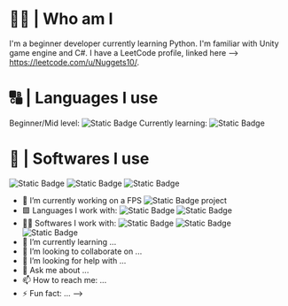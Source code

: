 # 👨‍💻 | Who am I
I'm a beginner developer currently learning Python. I'm familiar with Unity game engine and C#. I have a LeetCode profile, linked here --> https://leetcode.com/u/Nuggets10/.
# 🔠 | Languages I use
Beginner/Mid level:
<img alt="Static Badge" src="https://img.shields.io/badge/C%23-purple?logo=sharp&logoColor=white&logoSize=auto"> 
Currently learning:
<img alt="Static Badge" src="https://img.shields.io/badge/Python-yellow?logo=python&logoSize=auto">
# 📀 | Softwares I use
<img alt="Static Badge" src="https://img.shields.io/badge/Unity-black?logo=unity&logoColor=white&logoSize=auto"> <img alt="Static Badge" src="https://img.shields.io/badge/Android_Studio-brightgreen?logo=androidstudio&logoColor=white">
 <img alt="Static Badge" src="https://img.shields.io/badge/LeetCode-yellow?logo=leetcode&logoColor=black">

- 🔭 I’m currently working on a FPS <img alt="Static Badge" src="https://img.shields.io/badge/Unity-black?logo=unity&logoColor=white&logoSize=auto"> project
- 🟩 Languages I work with: <img alt="Static Badge" src="https://img.shields.io/badge/C%23-purple?logo=sharp&logoColor=white&logoSize=auto"> <img alt="Static Badge" src="https://img.shields.io/badge/Python-yellow?logo=python&logoSize=auto">
- 🧑‍💻 Softwares I work with: <img alt="Static Badge" src="https://img.shields.io/badge/Unity-black?logo=unity&logoColor=white&logoSize=auto"> <img alt="Static Badge" src="https://img.shields.io/badge/LeetCode-yellow?logo=leetcode&logoColor=black"> <img alt="Static Badge" src="https://img.shields.io/badge/Android_Studio-brightgreen?logo=androidstudio&logoColor=white">
- 🌱 I’m currently learning ...
- 👯 I’m looking to collaborate on ...
- 🤔 I’m looking for help with ...
- 💬 Ask me about ...
- 📫 How to reach me: ...
- ⚡ Fun fact: ...
-->
